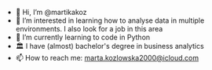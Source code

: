 - 👋 Hi, I’m @martikakoz
- 👀 I’m interested in learning how to analyse data in multiple environments. I also look for a job in this area  
- 🌱 I’m currently learning to code in Python
- 🏛 I have (almost) bachelor's degree in business analytics  
- 📫 How to reach me: marta.kozlowska2000@icloud.com

<!---
martikakoz/martikakoz is a ✨ special ✨ repository because its `README.md` (this file) appears on your GitHub profile.
You can click the Preview link to take a look at your changes.
--->
